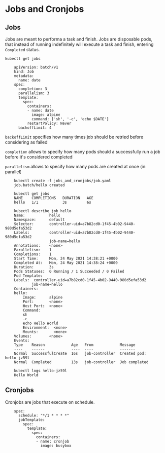 # Jobs and Cronjobs

## Jobs 
Jobs are meant to performa a task and finish. Jobs are disposable pods, that instead of running indefinitely will execute a task and finish, entering ```Completed``` status.

``` kubectl get jobs ```

```
    apiVersion: batch/v1
    kind: Job
    metadata:
      name: date
    spec:
      completion: 3
      parallelism: 3
      template:
        spec:
          containers:
          - name: date
            image: alpine
            command: ['sh', '-c', 'echo $DATE']
          restartPolicy: Never
      backoffLimit: 4
```
```backoffLimit``` specifies how many times job should be retried before considering as failed

```completion``` allows to specify how many pods should a successfully run a job before it's considered completed

```parallelism``` allows to specify how many pods are created at once (in parallel)

```
    kubectl create -f jobs_and_cronjobs/job.yaml 
    job.batch/hello created
    
    kubectl get jobs
    NAME    COMPLETIONS   DURATION   AGE
    hello   1/1           3s         6s
    
    kubectl describe job hello
    Name:           hello
    Namespace:      default
    Selector:       controller-uid=a7b82cd0-1f45-4b02-9440-980d5efa53d2
    Labels:         controller-uid=a7b82cd0-1f45-4b02-9440-980d5efa53d2
                    job-name=hello
    Annotations:    <none>
    Parallelism:    1
    Completions:    1
    Start Time:     Mon, 24 May 2021 14:38:21 +0000
    Completed At:   Mon, 24 May 2021 14:38:24 +0000
    Duration:       3s
    Pods Statuses:  0 Running / 1 Succeeded / 0 Failed
    Pod Template:
    Labels:  controller-uid=a7b82cd0-1f45-4b02-9440-980d5efa53d2
            job-name=hello
    Containers:
    hello:
        Image:      alpine
        Port:       <none>
        Host Port:  <none>
        Command:
        sh
        -c
        echo Hello World
        Environment:  <none>
        Mounts:       <none>
    Volumes:        <none>
    Events:
    Type    Reason            Age   From            Message
    ----    ------            ----  ----            -------
    Normal  SuccessfulCreate  16s   job-controller  Created pod: hello-jz59l
    Normal  Completed         13s   job-controller  Job completed
    
    kubectl logs hello-jz59l
    Hello World
```

## Cronjobs

Cronjobs are jobs that execute on schedule. 
```
    spec:
      schedule: "*/1 * * * *"
      jobTemplate:
        spec:
          template:
            spec:
              containers:
              - name: cronjob
                image: busybox
```